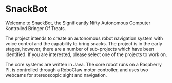 # SnackBot

Welcome to SnackBot, the Significantly Nifty Autonomous Computer Kontrolled
Bringer Of Treats.

The project intends to create an autonomous robot navigation system with voice
control and the capability to bring snacks.  The project is in the early stages,
however, there are a number of sub-projects which have been identified.  If you
are interested, please select one of the projects to work on.

The core systems are written in Java.  The core robot runs on a Raspberry PI,
is controlled through a RoboClaw motor controller, and uses two webcams 
for stereoscopic sight and navigation.
